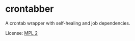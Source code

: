 # crontabber

A crontab wrapper with self-healing and job dependencies.

License: [MPL 2](http://www.mozilla.org/MPL/2.0/)
